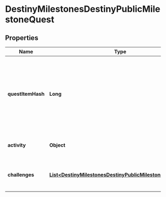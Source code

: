 
# DestinyMilestonesDestinyPublicMilestoneQuest

## Properties
Name | Type | Description | Notes
------------ | ------------- | ------------- | -------------
**questItemHash** | **Long** | Quests are defined as Items in content. As such, this is the hash identifier of the DestinyInventoryItemDefinition that represents this quest. It will have pointers to all of the steps in the quest, and display information for the quest (title, description, icon etc) Individual steps will be referred to in the Quest item&#39;s DestinyInventoryItemDefinition.setData property, and themselves are Items with their own renderable data. |  [optional]
**activity** | **Object** | A milestone need not have an active activity, but if there is one it will be returned here, along with any variant and additional information. |  [optional]
**challenges** | [**List&lt;DestinyMilestonesDestinyPublicMilestoneChallenge&gt;**](DestinyMilestonesDestinyPublicMilestoneChallenge.md) | For the given quest there could be 0-to-Many challenges: mini quests that you can perform in the course of doing this quest, that may grant you rewards and benefits. |  [optional]



